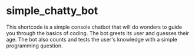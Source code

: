 # simple_chatty_bot
This shortcode is a simple console chatbot that will do wonders to guide you through the basics of coding. 
The bot greets its user and guesses their age. The bot also counts and tests the user's knowledge with a simple programming question.    
 
